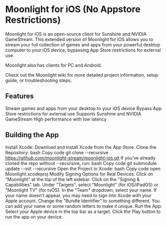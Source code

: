 # Moonlight for iOS (No Appstore Restrictions)

Moonlight for iOS is an open-source client for Sunshine and NVIDIA GameStream. This extended version of Moonlight for iOS allows you to stream your full collection of games and apps from your powerful desktop computer to your iOS device, bypassing App Store restrictions for external use.

Moonlight also has clients for PC and Android.

Check out the Moonlight wiki for more detailed project information, setup guide, or troubleshooting steps.

## Features
Stream games and apps from your desktop to your iOS device
Bypass App Store restrictions for external use
Supports Sunshine and NVIDIA GameStream
High performance with low latency
## Building the App
Install Xcode: Download and install Xcode from the App Store.
Clone the Repository:
bash
Copy code
git clone --recursive https://github.com/moonlight-stream/moonlight-ios.git
If you've already cloned the repo without --recursive, run:
bash
Copy code
git submodule update --init --recursive
Open the Project in Xcode:
bash
Copy code
open Moonlight.xcodeproj
Modify Signing Options for Real Devices:
Click on "Moonlight" at the top of the left sidebar.
Click on the "Signing & Capabilities" tab.
Under "Targets", select "Moonlight" (for iOS/iPadOS) or "Moonlight TV" (for tvOS).
In the "Team" dropdown, select your name. If your name doesn't appear, you may need to sign into Xcode with your Apple account.
Change the "Bundle Identifier" to something different. You can add your name or some random letters to make it unique.
Run the App:
Select your Apple device in the top bar as a target.
Click the Play button to run the app on your device.
